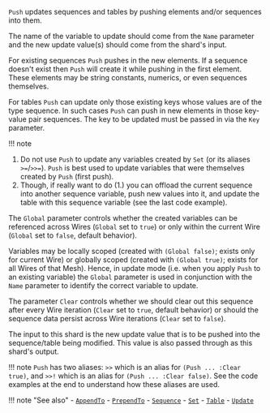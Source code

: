 `Push` updates sequences and tables by pushing elements and/or sequences into them.

The name of the variable to update should come from the `Name` parameter and the new update value(s) should come from the shard's input.

For existing sequences `Push` pushes in the new elements. If a sequence doesn't exist then `Push` will create it while pushing in the first element. These elements may be string constants, numerics, or even sequences themselves.

For tables `Push` can update only those existing keys whose values are of the type sequence. In such cases `Push` can push in new elements in those key-value pair sequences. The key to be updated must be passed in via the `Key` parameter.

!!! note
   1. Do not use `Push` to update any variables created by `Set` (or its aliases `>=`/`>>=`). `Push` is best used to update variables that were themselves created by `Push` (first push).
   2. Though, if really want to do (1.) you can offload the current sequence into another sequence variable, push new values into it, and update the table with this sequence variable (see the last code example).  

The `Global` parameter controls whether the created variables can be referenced across Wires (`Global` set to `true`) or only within the current Wire (`Global` set to `false`, default behavior).

Variables may be locally scoped (created with `(Global false)`; exists only for current Wire) or globally scoped (created with `(Global true)`; exists for all Wires of that Mesh). Hence, in update mode (i.e. when you apply `Push` to an existing variable) the `Global` parameter is used in conjunction with the `Name` parameter to identify the correct variable to update. 

The parameter `Clear` controls whether we should clear out this sequence after every Wire iteration (`Clear` set to `true`, default behavior) or should the sequence data persist across Wire iterations (`Clear` set to `false`).

The input to this shard is the new update value that is to be pushed into the sequence/table being modified. This value is also passed through as this shard's output.

!!! note
    `Push` has two aliases: `>>` which is an alias for `(Push ... :Clear true)`, and `>>!` which is an alias for `(Push ... :Clear false)`. See the code examples at the end to understand how these aliases are used.

!!! note "See also"
    - [`AppendTo`](../AppendTo)
    - [`PrependTo`](../PrependTo)
    - [`Sequence`](../Sequence)
    - [`Set`](../Set)
    - [`Table`](../Table)
    - [`Update`](../Update)
